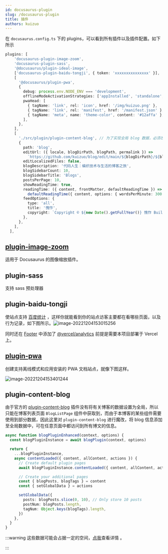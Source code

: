 ```yaml
---
id: docusaurus-plugin
slug: /docusaurus-plugin
title: 插件
authors: kuizuo
---
```


在 `docusaurus.config.ts` 下的 plugins，可以看到所有插件以及插件配置。如下所示

```typescript title='docusaurus.config.ts' icon='logos:docusaurus'
plugins: [
    'docusaurus-plugin-image-zoom',
    'docusaurus-plugin-sass',
    '@docusaurus/plugin-ideal-image',
    ['docusaurus-plugin-baidu-tongji', { token: 'xxxxxxxxxxxxxxx' }],
    [
      '@docusaurus/plugin-pwa',
      {
        debug: process.env.NODE_ENV === 'development',
        offlineModeActivationStrategies: ['appInstalled', 'standalone', 'queryString'],
        pwaHead: [
          { tagName: 'link', rel: 'icon', href: '/img/kuizuo.png' },
          { tagName: 'link', rel: 'manifest', href: '/manifest.json' },
          { tagName: 'meta', name: 'theme-color', content: '#12affa' },
        ],
      },
    ],
    [
      './src/plugin/plugin-content-blog', // 为了实现全局 blog 数据，必须改写 plugin-content-blog 插件
      {
        path: 'blog',
        editUrl: ({ locale, blogDirPath, blogPath, permalink }) =>
          `https://github.com/kuizuo/blog/edit/main/${blogDirPath}/${blogPath}`,
        editLocalizedFiles: false,
        blogDescription: '代码人生：编织技术与生活的博客之旅',
        blogSidebarCount: 10,
        blogSidebarTitle: 'Blogs',
        postsPerPage: 10,
        showReadingTime: true,
        readingTime: ({ content, frontMatter, defaultReadingTime }) =>
          defaultReadingTime({ content, options: { wordsPerMinute: 300 } }),
        feedOptions: {
          type: 'all',
          title: '愧怍',
          copyright: `Copyright © ${new Date().getFullYear()} 愧怍 Built with Docusaurus.<p><a href="http://beian.miit.gov.cn/" class="footer_lin">${beian}</a></p>`,
        },
      },
    ],
  ],
```

## [plugin-image-zoom](https://github.com/flexanalytics/plugin-image-zoom)

适用于 Docusaurus 的图像缩放插件。

## plugin-sass

支持 sass 预处理器

## plugin-baidu-tongji

使站点支持 [百度统计](https://tongji.baidu.com/web/welcome/login) ，这样你就能看到你的站点访客主要都在看哪些页面，以及行为记录，如下图所示。![image-20221204153015256](https://img.kuizuo.cn/image-20221204153015256.png)

同时还在 [Footer](https://github.com/kuizuo/blog/blob/main/src/theme/Footer/index.tsx#L3) 中添加了 [@vercel/analytics](https://github.com/vercel/analytics) 前提是需要本项目部署于 Vercel 上。

## [plugin-pwa](https://docusaurus.io/zh-CN/docs/api/plugins/@docusaurus/plugin-pwa)

创建支持离线模式和应用安装的 PWA 文档站点，就像下图这样。

![image-20221204153401244](https://img.kuizuo.cn/image-20221204153401244.png)

## plugin-content-blog

由于官方的 [plugin-content-blog](https://docusaurus.io/zh-CN/docs/api/plugins/@docusaurus/plugin-content-blog) 插件没有将有关博客的数据设置为全局，所以只能在博客列表页面 `BlogListPage` 组件中获取到，而由于本博客的某些组件需要使用到部分数据，因此这里对 `plugin-content-blog` 进行魔改，将 blog 信息添加至全局数据中，可在任意页面中都访问到所有博文的信息。

```typescript title='src/plugin/plugin-content-blog.ts'
async function blogPluginEnhanced(context, options) {
  const blogPluginInstance = await blogPlugin(context, options)

  return {
    ...blogPluginInstance,
    async contentLoaded({ content, allContent, actions }) {
      // Create default plugin pages
      await blogPluginInstance.contentLoaded({ content, allContent, actions })

      // Create your additional pages
      const { blogPosts, blogTags } = content
      const { setGlobalData } = actions

      setGlobalData({
        posts: blogPosts.slice(0, 10), // Only store 10 posts
        postNum: blogPosts.length,
        tagNum: Object.keys(blogTags).length,
      })
    },
  }
}
```

:::warning 这些数据可能会占据一定的空间，[点我](https://github.com/facebook/docusaurus/pull/7163#issuecomment-1096780257)查看详情 。

:::
